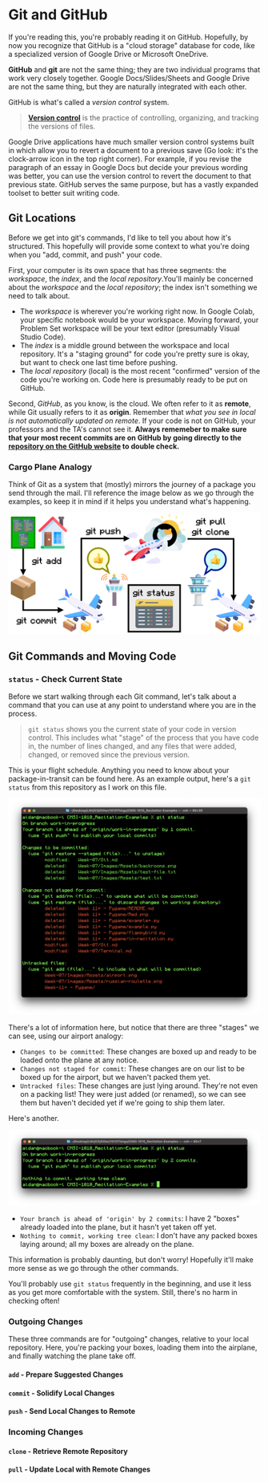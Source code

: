 # Git and GitHub

If you're reading this, you're probably reading it on GitHub. Hopefully, by now you recognize that GitHub is a "cloud storage" database for code, like a specialized version of Google Drive or Microsoft OneDrive.

**GitHub** and **git** are not the same thing; they are two individual programs that work very closely together. Google Docs/Slides/Sheets and Google Drive are not the same thing, but they are naturally integrated with each other.

GitHub is what's called a *version control* system.

> **[Version control](https://en.wikipedia.org/wiki/Version_control)** is the practice of controlling, organizing, and tracking the versions of files.

Google Drive applications have much smaller version control systems built in which allow you to revert a document to a previous save (Go look: it's the clock-arrow icon in the top right corner). For example, if you revise the paragraph of an essay in Google Docs but decide your previous wording was better, you can use the version control to revert the document to that previous state. GitHub serves the same purpose, but has a vastly expanded toolset to better suit writing code.

## Git Locations

Before we get into git's commands, I'd like to tell you about how it's structured. This hopefully will provide some context to what you're doing when you "add, commit, and push" your code.

First, your computer is its own space that has three segments: the *workspace*, the *index*, and the *local repository*.You'll mainly be concerned about the *workspace* and the *local repository*; the index isn't something we need to talk about.

* The *workspace* is wherever you're working right now. In Google Colab, your specific notebook would be your workspace. Moving forward, your Problem Set workspace will be your text editor (presumably Visual Studio Code).
* The *index* is a middle ground between the workspace and local repository. It's a "staging ground" for code you're pretty sure is okay, but want to check one last time before pushing.
* The *local repository* (local) is the most recent "confirmed" version of the code you're working on. Code here is presumably ready to be put on GitHub.

Second, *GitHub*, as you know, is the cloud. We often refer to it as **remote**, while Git usually refers to it as **origin**. Remember that *what you see in local is not automatically updated on remote*. If your code is not on GitHub, your professors and the TA's cannot see it. **Always rememeber to make sure that your most recent commits are on GitHub by going directly to the [repository on the GitHub website](https://github.com/) to double check.**

### Cargo Plane Analogy

Think of Git as a system that (mostly) mirrors the journey of a package you send through the mail. I'll reference the image below as we go through the examples, so keep it in mind if it helps you understand what's happening.

![Cargo plane analogy for Git commands](Images/Assets/airport.png)

## Git Commands and Moving Code

### `status` - Check Current State

Before we start walking through each Git command, let's talk about a command that you can use at any point to understand where you are in the process.

> `git status` shows you the current state of your code in version control. This includes what "stage" of the process that you have code in, the number of lines changed, and any files that were added, changed, or removed since the previous version.

This is your flight schedule. Anything you need to know about your package-in-transit can be found here. As an example output, here's a `git status` from this repository as I work on this file.

![git status example output 1](Images/Commands/status-1.png)

There's a lot of information here, but notice that there are three "stages" we can see, using our airport analogy:

* `Changes to be committed`: These changes are boxed up and ready to be loaded onto the plane at any notice.
* `Changes not staged for commit`: These changes are on our list to be boxed up for the airport, but we haven't packed them yet.
* `Untracked files`: These changes are just lying around. They're not even on a packing list! They were just added (or renamed), so we can see them but haven't decided yet if we're going to ship them later.

Here's another.

![git status example output 2](Images/Commands/status-2.png)

* `Your branch is ahead of 'origin' by 2 commits`: I have 2 "boxes" already loaded into the plane, but it hasn't yet taken off yet.
* `Nothing to commit, working tree clean`: I don't have any packed boxes laying around; all my boxes are already on the plane.

This information is probably daunting, but don't worry! Hopefully it'll make more sense as we go through the other commands.

You'll probably use `git status` frequently in the beginning, and use it less as you get more comfortable with the system. Still, there's no harm in checking often!

### Outgoing Changes

These three commands are for "outgoing" changes, relative to your local repository. Here, you're packing your boxes, loading them into the airplane, and finally watching the plane take off.

#### `add` - Prepare Suggested Changes

#### `commit` - Solidify Local Changes

#### `push` - Send Local Changes to Remote

### Incoming Changes

#### `clone` - Retrieve Remote Repository

#### `pull` - Update Local with Remote Changes
